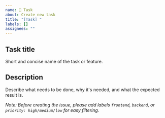 ```yaml
---
name: 🧩 Task
about: Create new task
title: "[Task] "
labels: []
assignees: ""
---
```


## Task title

Short and concise name of the task or feature.

## Description

Describe what needs to be done, why it's needed, and what the expected result is.

_Note: Before creating the issue, please add labels `frontend`, `backend`, or `priority: high/medium/low` for easy filtering._
